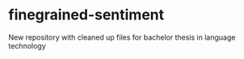 # finegrained-sentiment
New repository with cleaned up files for bachelor thesis in language technology 

